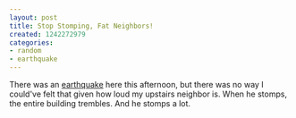 ```yaml
---
layout: post
title: Stop Stomping, Fat Neighbors!
created: 1242272979
categories:
- random
- earthquake
---
```

There was an <a href="http://www.sfgate.com/cgi-bin/article.cgi?f=/c/a/2009/05/13/BAOS17K4OP.DTL&type=science">earthquake</a> here this afternoon, but there was no way I could've felt that given how loud my upstairs neighbor is. When he stomps, the entire building trembles. And he stomps a lot.
